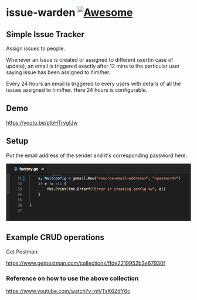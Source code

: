 
# issue-warden [![Awesome](https://cdn.rawgit.com/sindresorhus/awesome/d7305f38d29fed78fa85652e3a63e154dd8e8829/media/badge.svg)](https://github.com/sindresorhus/awesome)

## Simple Issue Tracker 
Assign issues to people.

Whenever an Issue is created or assigned to different user(in case of update), an email is triggered exactly after 12 mins to the particular user saying issue has been assigned to him/her.


Every 24 hours an email is triggered to every users with details of all the issues assigned to him/her. Here 24 hours is configurable.

## Demo
https://youtu.be/plbHTrygfJw

## Setup
Put the email address of the sender and it's corresponding password here.

![image alt text](https://github.com/souvikhaldar/issue-warden/blob/master/Screen%20Shot%202019-01-07%20at%201.00.04%20AM.png)

## Example CRUD operations
Get Postman:

https://www.getpostman.com/collections/ffde2219952b3e67930f

### Reference on how to use the above collection
https://www.youtube.com/watch?v=mVTsK6ZdY6c
